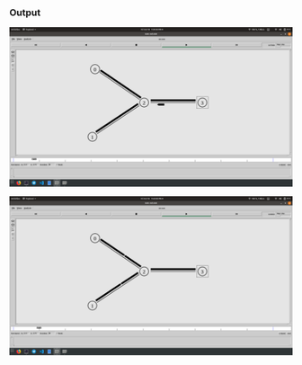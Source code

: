 ### Output

![output-1](https://github.com/git-akshat/NP-Lab/blob/master/B2%20(FTP%20%26%20TELNET)/output/b2_output-1.png)

![output-2](https://github.com/git-akshat/NP-Lab/blob/master/B2%20(FTP%20%26%20TELNET)/output/b2_output-2.png)
